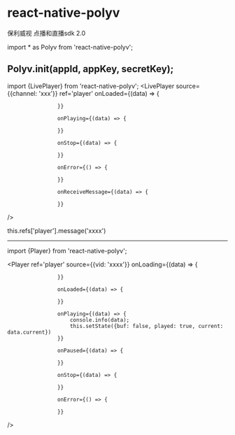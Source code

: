 # react-native-polyv
保利威视 点播和直播sdk 2.0

import * as Polyv from 'react-native-polyv';

Polyv.init(appId, appKey, secretKey);
----------------------------------------
import {LivePlayer} from 'react-native-polyv';
<LivePlayer source={{channel: 'xxx'}} ref='player'
					onLoaded={(data) => {
						
					}}

					onPlaying={(data) => {
						
					}}

					onStop={(data) => {
						
					}}

					onError={() => {
						
					}}

					onReceiveMessage={(data) => {

					}}

/>

this.refs['player'].message('xxxx')

----------------------------------------
import {Player} from 'react-native-polyv';

<Player ref='player' source={{vid: 'xxxx'}} 
					onLoading={(data) => {

					}}

					onLoaded={(data) => {
						
					}}

					onPlaying={(data) => {
						console.info(data);
						this.setState({buf: false, played: true, current: data.current})
					}}

					onPaused={(data) => {
						
					}}  

					onStop={(data) => {
						
					}}

					onError={() => {
						
					}}
/>

